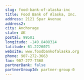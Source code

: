 ```yaml
---
slug: food-bank-of-alaska-inc
title: Food Bank of Alaska, Inc.
address: 2121 Spar Avenue
address2: 
city: Anchorage
state: AK
postal: 99501
longitude: -149.8408314
latitude: 61.2226071
website: www.foodbankofalaska.org
phone: 907-272-3663
fax: 907-277-7368
partnerBank: false
partnerGroupId: partner-group-0
---
```

